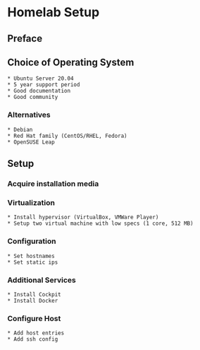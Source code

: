 # Homelab Setup

## Preface

## Choice of Operating System
    * Ubuntu Server 20.04
    * 5 year support period
    * Good documentation
    * Good community

### Alternatives
    * Debian
    * Red Hat family (CentOS/RHEL, Fedora)
    * OpenSUSE Leap

## Setup

### Acquire installation media

### Virtualization
    * Install hypervisor (VirtualBox, VMWare Player)
    * Setup two virtual machine with low specs (1 core, 512 MB)

### Configuration
    * Set hostnames
    * Set static ips

### Additional Services
    * Install Cockpit
    * Install Docker

### Configure Host
    * Add host entries
    * Add ssh config
